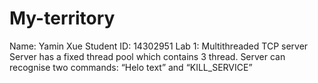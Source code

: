 My-territory
============
Name: Yamin Xue		Student ID: 14302951
Lab 1: Multithreaded TCP server
Server has a fixed thread pool which contains 3 thread.
Server can recognise two commands: “Helo text” and  “KILL_SERVICE”
